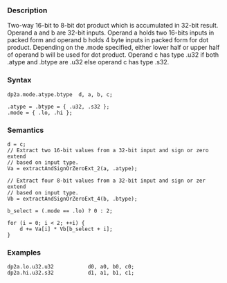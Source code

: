 ### Description

Two-way 16-bit to 8-bit dot product which is accumulated in 32-bit result.
Operand a and b are 32-bit inputs. Operand a holds two 16-bits inputs in packed form and
operand b holds 4 byte inputs in packed form for dot product.
Depending on the .mode specified, either lower half or upper half of operand b will be used
for dot product.
Operand c has type .u32 if both .atype and .btype are .u32 else operand c
has type .s32.

### Syntax

```
dp2a.mode.atype.btype  d, a, b, c;

.atype = .btype = { .u32, .s32 };
.mode = { .lo, .hi };
```

### Semantics

```
d = c;
// Extract two 16-bit values from a 32-bit input and sign or zero extend
// based on input type.
Va = extractAndSignOrZeroExt_2(a, .atype);

// Extract four 8-bit values from a 32-bit input and sign or zer extend
// based on input type.
Vb = extractAndSignOrZeroExt_4(b, .btype);

b_select = (.mode == .lo) ? 0 : 2;

for (i = 0; i < 2; ++i) {
    d += Va[i] * Vb[b_select + i];
}
```

### Examples

```
dp2a.lo.u32.u32           d0, a0, b0, c0;
dp2a.hi.u32.s32           d1, a1, b1, c1;
```

